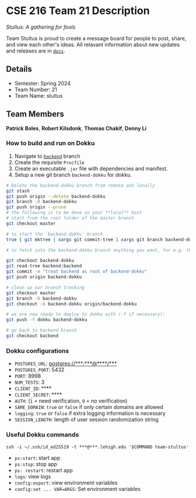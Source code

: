 # CSE 216 Team 21 Description

_Stultus: A gathering for fools_

Team Stultus is proud to create a message board for people to post, share, and view each
other's ideas. All relavant information about new updates and releases are in [`docs`](docs).

## Details

- Semester: Spring 2024
- Team Number: 21
- Team Name: stultus

## Team Members
**Patrick Boles**, **Robert Kilsdonk**, **Thomas Chakif**, **Denny Li**

### How to build and run on Dokku

1. Navigate to [`backend`](backend) branch
2. Create the requisite `Procfile`
3. Create an executable `.jar` file with dependencies and manifest.
4. Setup a new git branch `backend-dokku` for dokku.

```bash
# Delete the backend-dokku branch from remote and locally
git stash
git push origin --delete backend-dokku
git branch -D backend-dokku
git push origin --prune
# the following is to be done on your **local** host
# start from the root folder of the master branch
git checkout master

# to start the `backend-dokku` branch
true | git mktree | xargs git commit-tree | xargs git branch backend-dokku

# to fetch into the backend-dokku branch anything you want, for e.g. the backend directory from the backend branch:

git checkout backend-dokku
git read-tree backend:backend
git commit -m "treat backend as root of backend-dokku"
git push origin backend-dokku

# clean up our branch tracking
git checkout master
git branch -D backend-dokku
git checkout -b backend-dokku origin/backend-dokku

# we are now ready to deploy to dokku with (-f if necessary):
git push -f dokku backend-dokku

# go back to backend branch
git checkout backend

```

### Dokku configurations

- `POSTGRES_URL`: <postgres://***:***@****/***>
- `POSTGRES_PORT`: 5432
- `PORT`: 8998
- `NUM_TESTS`: 3
- `CLIENT_ID`: \*\*\*\*
- `CLIENT_SECRET`: \*\*\*\*
- `AUTH`: (`1` = need verification, `0` = no verification)
- `SAME_DOMAIN`: `true` or `false` if only certain domains are allowed
- `logging`: `true` or `false` if extra logging information is necessary
- `SESSION_LENGTH`: length of user session randomization string

### Useful Dokku commands

`ssh -i ~/.ssh/id_ed25519 -t ***@***.lehigh.edu '$COMMAND team-stultus'`

- `ps:start`: start app
- `ps:stop`: stop app
- `ps: restart`: restart app
- `logs`: view logs
- `config:export`: view environment variables
- `config:set ... VAR=ARGS`: Set environment variables

